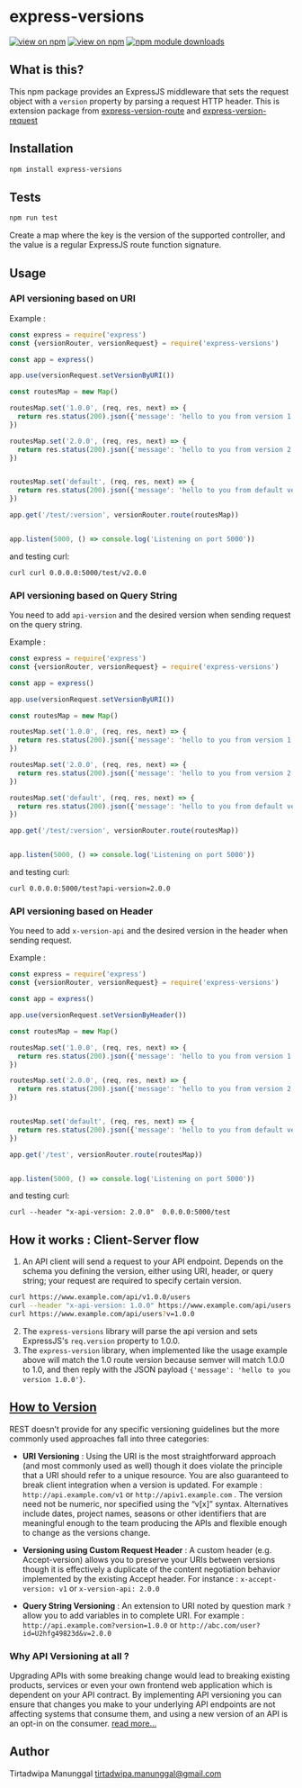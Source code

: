 # express-versions

[![view on npm](http://img.shields.io/npm/v/express-versions.svg)](https://www.npmjs.org/package/express-versions)
[![view on npm](http://img.shields.io/npm/l/express-versions.svg)](https://www.npmjs.org/package/express-versions)
[![npm module downloads](http://img.shields.io/npm/dt/express-version-request.svg)](https://www.npmjs.org/package/express-versions)


## What is this?

This npm package provides an ExpressJS middleware that sets the request object with a `version` property by parsing a request HTTP header.  This is extension package from [express-version-route](https://www.npmjs.com/package/express-version-route) and [express-version-request](https://www.npmjs.com/package/express-version-request)

## Installation

```bash
npm install express-versions
```

## Tests

```bash
npm run test
```

Create a map where the key is the version of the supported controller, and the value is a regular ExpressJS route function signature. 

## Usage
### API versioning based on URI

Example : 

```js
const express = require('express')
const {versionRouter, versionRequest} = require('express-versions')

const app = express()

app.use(versionRequest.setVersionByURI())

const routesMap = new Map()

routesMap.set('1.0.0', (req, res, next) => {
  return res.status(200).json({'message': 'hello to you from version 1.0.0'})
})

routesMap.set('2.0.0', (req, res, next) => {
  return res.status(200).json({'message': 'hello to you from version 2.0.0'})
})


routesMap.set('default', (req, res, next) => {
  return res.status(200).json({'message': 'hello to you from default version'})
})

app.get('/test/:version', versionRouter.route(routesMap))


app.listen(5000, () => console.log('Listening on port 5000'))
``` 

and testing curl:
```curl
curl curl 0.0.0.0:5000/test/v2.0.0
```

### API versioning based on Query String

You need to add `api-version` and the desired version when sending request on the query string.


Example : 

```js
const express = require('express')
const {versionRouter, versionRequest} = require('express-versions')

const app = express()

app.use(versionRequest.setVersionByURI())

const routesMap = new Map()

routesMap.set('1.0.0', (req, res, next) => {
  return res.status(200).json({'message': 'hello to you from version 1.0.0'})
})

routesMap.set('2.0.0', (req, res, next) => {
  return res.status(200).json({'message': 'hello to you from version 2.0.0'})
})

routesMap.set('default', (req, res, next) => {
  return res.status(200).json({'message': 'hello to you from default version'})
})

app.get('/test/:version', versionRouter.route(routesMap))


app.listen(5000, () => console.log('Listening on port 5000'))
``` 

and testing curl:
```curl
curl 0.0.0.0:5000/test?api-version=2.0.0
```

### API versioning based on Header

You need to add `x-version-api` and the desired version in the header when sending request.

Example : 

```js
const express = require('express')
const {versionRouter, versionRequest} = require('express-versions')

const app = express()

app.use(versionRequest.setVersionByHeader())

const routesMap = new Map()

routesMap.set('1.0.0', (req, res, next) => {
  return res.status(200).json({'message': 'hello to you from version 1.0.0'})
})

routesMap.set('2.0.0', (req, res, next) => {
  return res.status(200).json({'message': 'hello to you from version 2.0.0'})
})


routesMap.set('default', (req, res, next) => {
  return res.status(200).json({'message': 'hello to you from default version'})
})

app.get('/test', versionRouter.route(routesMap))


app.listen(5000, () => console.log('Listening on port 5000'))

``` 

and testing curl:
```curl
curl --header "x-api-version: 2.0.0"  0.0.0.0:5000/test
```

## How it works : Client-Server flow

1. An API client will send a request to your API endpoint. Depends on the schema you defining the version, either using URI, header, or query string; your request are required to specify certain version. 
```bash
curl https://www.example.com/api/v1.0.0/users
curl --header "x-api-version: 1.0.0" https://www.example.com/api/users
curl https://www.example.com/api/users?v=1.0.0
```

2. The `express-versions` library will parse the api version and sets ExpressJS's `req.version` property to 1.0.0.
3. The `express-version` library, when implemented like the usage example above will match the 1.0 route version because semver will match 1.0.0 to 1.0, and then reply with the JSON payload `{'message': 'hello to you version 1.0.0'}`.  

## [How to Version](https://restfulapi.net/versioning/)

REST doesn’t provide for any specific versioning guidelines but the more commonly used approaches fall into three categories:

- **URI Versioning** : 
  Using the URI is the most straightforward approach (and most commonly used as well) though it does violate the principle that a URI should refer to a unique resource. You are also guaranteed to break client integration when a version is updated. For example : `http://api.example.com/v1` or `http://apiv1.example.com` . The version need not be numeric, nor specified using the “v[x]” syntax. Alternatives include dates, project names, seasons or other identifiers that are meaningful enough to the team producing the APIs and flexible enough to change as the versions change.

- **Versioning using Custom Request Header** : A custom header (e.g. Accept-version) allows you to preserve your URIs between versions though it is effectively a duplicate of the content negotiation behavior implemented by the existing Accept header. For instance : `x-accept-version: v1` or `x-version-api: 2.0.0`

- **Query String Versioning** : An extension to URI noted by question mark `?` allow you to add variables in to complete URI. For example : `http://api.example.com?version=1.0.0` or `http://abc.com/user?id=U2hfg49823d&v=2.0.0`

### Why API Versioning at all ?

Upgrading APIs with some breaking change would lead to breaking existing products, services or even your own frontend web application which is dependent on your API contract. By implementing API versioning you can ensure that changes you make to your underlying API endpoints are not affecting systems that consume them, and using a new version of an API is an opt-in on the consumer. [read more...](https://apigee.com/about/blog/technology/restful-api-design-tips-versioning)

## Author

Tirtadwipa Manunggal <tirtadwipa.manunggal@gmail.com>